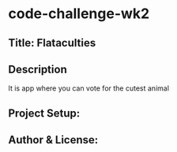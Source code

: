 # code-challenge-wk2
## Title: Flataculties
## Description
It is app where you can vote for the cutest animal
## Project Setup:
## Author & License: